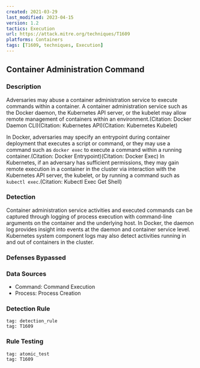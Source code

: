 ```yaml
---
created: 2021-03-29
last_modified: 2023-04-15
version: 1.2
tactics: Execution
url: https://attack.mitre.org/techniques/T1609
platforms: Containers
tags: [T1609, techniques, Execution]
---
```


## Container Administration Command

### Description

Adversaries may abuse a container administration service to execute commands within a container. A container administration service such as the Docker daemon, the Kubernetes API server, or the kubelet may allow remote management of containers within an environment.(Citation: Docker Daemon CLI)(Citation: Kubernetes API)(Citation: Kubernetes Kubelet)

In Docker, adversaries may specify an entrypoint during container deployment that executes a script or command, or they may use a command such as <code>docker exec</code> to execute a command within a running container.(Citation: Docker Entrypoint)(Citation: Docker Exec) In Kubernetes, if an adversary has sufficient permissions, they may gain remote execution in a container in the cluster via interaction with the Kubernetes API server, the kubelet, or by running a command such as <code>kubectl exec</code>.(Citation: Kubectl Exec Get Shell)

### Detection

Container administration service activities and executed commands can be captured through logging of process execution with command-line arguments on the container and the underlying host. In Docker, the daemon log provides insight into events at the daemon and container service level. Kubernetes system component logs may also detect activities running in and out of containers in the cluster. 

### Defenses Bypassed



### Data Sources

  - Command: Command Execution
  -  Process: Process Creation
### Detection Rule

```query
tag: detection_rule
tag: T1609
```

### Rule Testing

```query
tag: atomic_test
tag: T1609
```
